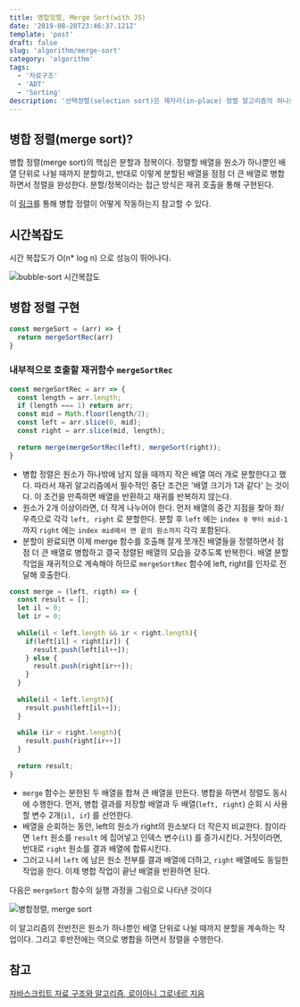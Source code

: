 ```yaml
---
title: 병합정렬, Merge Sort(with JS) 
date: '2019-08-20T23:46:37.121Z'
template: 'post'
draft: false
slug: 'algorithm/merge-sort'
category: 'algorithm'
tags:
  - '자료구조'
  - 'ADT'
  - 'Sorting'
description: '선택정렬(selection sort)은 제자리(in-place) 정렬 알고리즘의 하나로, 최솟값을 찾아 맨 앞으로 보내고, 그 다음으로 작은 값을 찾아 2번째 위치로 보내는 식으로 정렬한다. '
---
```


## 병합 정렬(merge sort)?

병합 정렬(merge sort)의 핵심은 분할과 정복이다. 정렬할 배열을 원소가 하나뿐인 배열 단위로 나뉠 때까지 분할하고, 반대로 이렇게 분할된 배열을 점점 더 큰 배열로 병합하면서 정렬을 완성한다. 분할/정복이라는 접근 방식은 재귀 호출을 통해 구현된다.

이 [링크](https://visualgo.net/ko/sorting)를 통해 병합 정렬이 어떻게 작동하는지 참고할 수 있다.

## 시간복잡도

시간 복잡도가 O(n* log n) 으로 성능이 뛰어나다.

![bubble-sort 시간복잡도](https://user-images.githubusercontent.com/35516239/63222527-3d7fca00-c1e4-11e9-8cbb-7e17ffeeff83.png)

## 병합 정렬 구현

```js
const mergeSort = (arr) => {
  return mergeSortRec(arr)
}
```

### 내부적으로 호출할 재귀함수 `mergeSortRec`

```js
const mergeSortRec = arr => {
  const length = arr.length;
  if (length === 1) return arr;
  const mid = Math.floor(length/2);
  const left = arr.slice(0, mid);
  const right = arr.slice(mid, length);
  
  return merge(mergeSortRec(left), mergeSort(right));
}
```

- 병합 정렬은 원소가 하나밖에 남지 않을 때까지 작은 배열 여러 개로 분할한다고 했다. 따라서 재귀 알고리즘에서 필수적인 중단 조건은 '배열 크기가 1과 같다' 는 것이다. 이 조건을 만족하면 배열을 반환하고 재귀를 반복하지 않는다.
- 원소가 2개 이상이라면, 더 작게 나누어야 한다. 먼저 배열의 중간 지점을 찾아 좌/우측으로 각각 `left, right` 로 분할한다. 분할 후 `left` 에는 `index 0 부터 mid-1` 까지 `right` 에는 `index mid에서 맨 끝의 원소까지` 각각 포함된다.
- 분할이 완료되면 이제 merge 함수를 호출해 잘게 쪼개진 배열들을 정렬하면서 점점 더 큰 배열로 병합하고 결국 정렬된 배열의 모습을 갖추도록 반복한다. 배열 분할 작업을 재귀적으로 계속해야 하므로 `mergeSortRec` 함수에 left, right를 인자로 전달해 호출한다. 

```js
const merge = (left, rigth) => {
  const result = [];
  let il = 0;
  let ir = 0;
  
  while(il < left.length && ir < right.length){
    if(left[il] < right[ir]) {
      result.push(left[il++]);
    } else {
      result.push(right[ir++]);
    }
  }
  
  while(il < left.length){
    result.push(left[il++]);
  }
  
  while (ir < right.length){
    result.push(right[ir++])
  }
  
  return result;
}
```

- `merge` 함수는 분한된 두 배열을 합쳐 큰 배열을 만든다. 병합을 하면서 정렬도 동시에 수행한다. 먼저, 병합 결과를 저장할 배열과 두 배열(`left, right`) 순회 시 사용할 변수 2개(`il, ir`) 를 선언한다. 
- 배열을 순회하는 동안, left의 원소가 right의 원소보다 더 작은지 비교한다. 참이라면 `left` 원소를 `result` 에 집어넣고 인덱스 변수(`il`) 를 증가시킨다. 거짓이라면, 반대로 `right` 원소를 결과 배열에 합류시킨다. 
- 그러고 나서 `left` 에 남은 원소 전부를 결과 배열에 더하고, `right` 배열에도 동일한 작업을 한다. 이제 병합 작업이 끝난 배열을 반환하면 된다. 

다음은 `mergeSort` 함수의 실행 과정을 그림으로 나타낸 것이다

![병합정렬, merge sort](https://user-images.githubusercontent.com/35516239/63268213-9deb3600-c2ce-11e9-9c5f-72f7b5deb5f3.png)



이 알고리즘의 전반전은 원소가 하나뿐인 배열 단위로 나뉠 때까지 분할을 계속하는 작업이다. 그리고 후반전에는 역으로 병합을 하면서 정렬을 수행한다. 

## 참고

[자바스크립트 자료 구조와 알고리즘, 로이아니 그로네르 지음](http://www.yes24.com/Product/Goods/22885878)